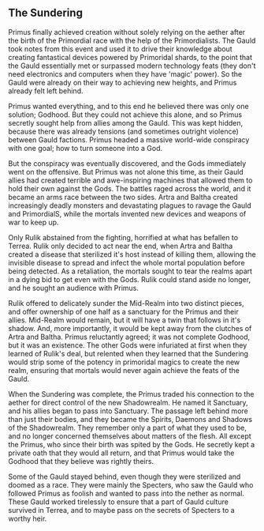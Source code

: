 ## The Sundering

Primus finally achieved creation without solely relying on the aether after the birth of the Primordial race with the help of the Primordialists. The Gauld took notes from this event and used it to drive their knowledge about creating fantastical devices powered by Primoridal shards, to the point that the Gauld essentially met or surpassed modern technology feats (they don't need electronics and computers when they have 'magic' power). So the Gauld were already on their way to achieving new heights, and Primus already felt left behind.

Primus wanted everything, and to this end he believed there was only one solution; Godhood. But they could not achieve this alone, and so Primus secretly sought help from allies among the Gauld. This was kept hidden, because there was already tensions (and sometimes outright violence) between Gauld factions. Primus headed a massive world-wide conspiracy with one goal; how to turn someone into a God.

But the conspiracy was eventually discovered, and the Gods immediately went on the offensive. But Primus was not alone this time, as their Gauld allies had created terrible and awe-inspiring machines that allowed them to hold their own against the Gods. The battles raged across the world, and it became an arms race between the two sides. Artra and Baltha created increasingly deadly monsters and devastating plagues to ravage the Gauld and PrimordialS, while the mortals invented new devices and weapons of war to keep up.

Only Rulik abstained from the fighting, horrified at what has befallen to Terrea. Rulik only decided to act near the end, when Artra and Baltha created a disease that sterilized it's host instead of killing them, allowing the invisible disease to spread and infect the whole mortal population before being detected. As a retaliation, the mortals sought to tear the realms apart in a dying bid to get even with the Gods. Rulik could stand aside no longer, and he sought an audience with Primus.

Rulik offered to delicately sunder the Mid-Realm into two distinct pieces, and offer ownership of one half as a sanctuary for the Primus and their allies. Mid-Realm would remain, but it will have a twin that follows in it's shadow. And, more importantly, it would be kept away from the clutches of Artra and Baltha. Primus reluctantly agreed; it was not complete Godhood, but it was an existence. The other Gods were infuriated at first when they learned of Rulik's deal, but relented when they learned that the Sundering would strip some of the potency in primoridal magics to create the new realm, ensuring that mortals would never again achieve the feats of the Gauld.

When the Sundering was complete, the Primus traded his connection to the aether for direct control of the new Shadowrealm. He named it Sanctuary, and his allies began to pass into Sanctuary. The passage left behind more than just their bodies, and they became the Spirits, Daemons and Shadows of the Shadowrealm. They remember only a part of what they used to be, and no longer concerned themselves about matters of the flesh. All except the Primus, who since their birth was spited by the Gods. He secretly kept a private oath that they would all return, and that Primus would take the Godhood that they believe was rightly theirs.

Some of the Gauld stayed behind, even though they were sterilized and doomed as a race. They were mainly the Specters, who saw the Gauld who followed Primus as foolish and wanted to pass into the nether as normal. These Gauld worked tirelessly to ensure that a part of Gauld culture survived in Terrea, and to maybe pass on the secrets of Specters to a worthy heir.
